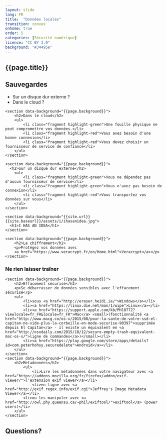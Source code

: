 ```yaml
---
layout: slide
lang: FR
title:  "Données locales"
transition: convex
onhome: true
order: 5
categories: [Sécurité numérique]
licence: "CC BY 3.0"
background: "#34495e"
---
```


<section data-background="{{page.background}}">
    <h1>{{page.title}}</h1>    
</section>

<section data-background="{{page.background}}">
    <section data-background="{{page.background}}">
        <h2>Sauvegardes</h2>
        <ul>
            <li>Sur un disque dur externe ?</li>
            <li>Dans le cloud ?</li>
        </ul>
    </section>
    
    <section data-background="{{page.background}}">
        <h2>Dans le cloud</h2>
        <ul>
            <li class="fragment highlight-green">Une fouille physique ne peut compromettre vos données.</li>
            <li class="fragment highlight-red">Vous avez besoin d'une bonne connexion</li>
            <li class="fragment highlight-red">Vous devez choisir un fournisseur de service de confiance</li>
        </ul>
    </section>
    
    <section data-background="{{page.background}}">                        
      <h2>Sur un disque dur externe</h2>
        <ul>
            <li class="fragment highlight-green">Vous ne dépendez pas d'aucun fournisseur de service</li>
            <li class="fragment highlight-green">Vous n'avez pas besoin de connexion</li>
            <li class="fragment highlight-red">Vous transportez vos données sur vous</li>
        </ul>
    </section>
        
    <section data-background="{{site.url}}{{site.baseurl}}/assets/i/ihasanidea.jpg">
      <h1>I HAS AN IDEA</h1>
    </section>
    
    <section data-background="{{page.background}}">
        <h2>Le chiffrement</h2>
        <p>Protégez vos données avec
        <a href="https://www.veracrypt.fr/en/Home.html">Veracrypt</a></p>
    </section>
</section>

<section data-background="{{page.background}}">
    <section data-background="{{page.background}}">
        <h1>Ne rien laisser traîner</h1>        
    </section>

    <section data-background="{{page.background}}">
        <h2>Effacement sécurisé</h2>
        <p>Se débarrasser de données sensibles avec l'effacement sécurisé</p> 
        <ul>
            <li>sous <a href="http://eraser.heidi.ie/">Windows</a></li>
            <li><a href="https://linux.die.net/man/1/wipe">Linux</a></li>
            <li><a href="https://support.apple.com/kb/PH18772?viewlocale=fr_FR&locale=fr_FR">Mac</a> <small>(fonctionnalité <a href="http://www.macg.co/os-x/2015/08/pour-la-sante-de-votre-ssd-el-capitan-ne-vide-plus-la-corbeille-en-mode-securise-90397">supprimée depuis El Capitan</a> - il existe un équivalent en <a href="http://osxdaily.com/2015/10/12/secure-empty-trash-equivalent-mac-os-x/">ligne de commandes</a>)</small></li>
            <li><a href="https://play.google.com/store/apps/details?id=com.peterhohsy.securedelete">Android</a></li>
        </ul>
    </section>
    <section data-background="{{page.background}}">
        <h2>Metadonnées</h2>
            <ul>
                <li>Lire les métadonnées dans votre navigateur avec <a href="https://addons.mozilla.org/fr/firefox/addon/exif-viewer/">l'extension exif viewer</a></li> 
                <li>en ligne avec <a href="http://exif.regex.info/exif.cgi">Jeffrey's Image Metadata Viewer</a></li>
            <li>ou les manipuler avec <a href="http://owl.phy.queensu.ca/~phil/exiftool/">exiftool</a> (power users)</li>
        </ul>    
    </section>
</section>

<section data-background="{{site.url}}{{site.baseurl}}/assets/i/questions-lunettes.gif">
    <h1>Questions?</h1>
</section>
